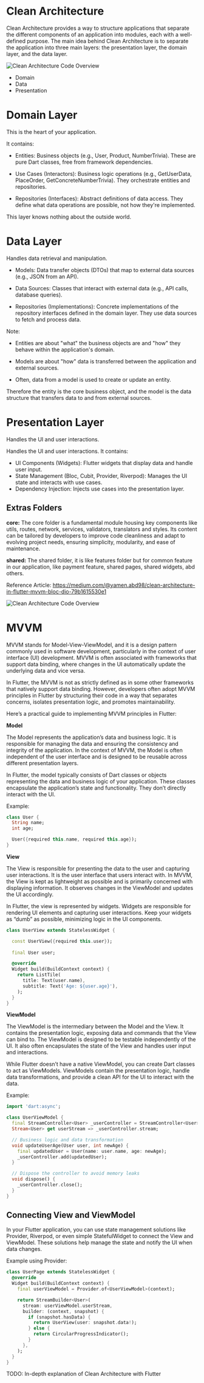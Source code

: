 # Clean Architecture

Clean Architecture provides a way to structure applications that separate the different components of an application into modules, each with a well-defined purpose. The main idea behind Clean Architecture is to separate the application into three main layers: the presentation layer, the domain layer, and the data layer.

![Clean Architecture Code Overview](assets/ca_overview.png)

- Domain
- Data
- Presentation

# Domain Layer

This is the heart of your application.

It contains:

- Entities: Business objects (e.g., User, Product, NumberTrivia). These are pure Dart classes, free from framework dependencies.

- Use Cases (Interactors): Business logic operations (e.g., GetUserData, PlaceOrder, GetConcreteNumberTrivia). They orchestrate entities and repositories.

- Repositories (Interfaces): Abstract definitions of data access. They define what data operations are possible, not how they're implemented.

This layer knows nothing about the outside world.

# Data Layer

Handles data retrieval and manipulation.

- Models: Data transfer objects (DTOs) that map to external data sources (e.g., JSON from an API).

- Data Sources: Classes that interact with external data (e.g., API calls, database queries).

- Repositories (Implementations): Concrete implementations of the repository interfaces defined in the domain layer. They use data sources to fetch and process data.

Note:

- Entities are about "what" the business objects are and "how" they behave within the application's domain.

- Models are about "how" data is transferred between the application and external sources.

- Often, data from a model is used to create or update an entity.

Therefore the entity is the core business object, and the model is the data structure that transfers data to and from external sources.
 
# Presentation Layer

Handles the UI and user interactions.

Handles the UI and user interactions.
It contains:
- UI Components (Widgets): Flutter widgets that display data and handle user input.
- State Management (Bloc, Cubit, Provider, Riverpod): Manages the UI state and interacts with use cases.
- Dependency Injection: Injects use cases into the presentation layer.

## Extras Folders

**core:** The core folder is a fundamental module housing key components like utils, routes, network, services, validators, translators and styles. Its content can be tailored by developers to improve code cleanliness and adapt to evolving project needs, ensuring simplicity, modularity, and ease of maintenance.

**shared:** The shared folder, it is like features folder but for common feature in our application, like payment feature, shared pages, shared widgets, abd others.

Reference Article: https://medium.com/@yamen.abd98/clean-architecture-in-flutter-mvvm-bloc-dio-79b1615530e1

![Clean Architecture Code Overview](assets/ca_code_overview.png)

# MVVM

MVVM stands for Model-View-ViewModel, and it is a design pattern commonly used in software development, particularly in the context of user interface (UI) development. MVVM is often associated with frameworks that support data binding, where changes in the UI automatically update the underlying data and vice versa.

In Flutter, the MVVM is not as strictly defined as in some other frameworks that natively support data binding. However, developers often adopt MVVM principles in Flutter by structuring their code in a way that separates concerns, isolates presentation logic, and promotes maintainability.

Here’s a practical guide to implementing MVVM principles in Flutter:

**Model**

The Model represents the application’s data and business logic. It is responsible for managing the data and ensuring the consistency and integrity of the application. In the context of MVVM, the Model is often independent of the user interface and is designed to be reusable across different presentation layers.

In Flutter, the model typically consists of Dart classes or objects representing the data and business logic of your application. These classes encapsulate the application’s state and functionality. They don’t directly interact with the UI.

Example:

```dart
class User {
  String name;
  int age;

  User({required this.name, required this.age});
}
```

**View**

The View is responsible for presenting the data to the user and capturing user interactions. It is the user interface that users interact with. In MVVM, the View is kept as lightweight as possible and is primarily concerned with displaying information. It observes changes in the ViewModel and updates the UI accordingly.

In Flutter, the view is represented by widgets. Widgets are responsible for rendering UI elements and capturing user interactions. Keep your widgets as “dumb” as possible, minimizing logic in the UI components.

```dart
class UserView extends StatelessWidget {

  const UserView({required this.user});
  
  final User user;

  @override
  Widget build(BuildContext context) {
    return ListTile(
      title: Text(user.name),
      subtitle: Text('Age: ${user.age}'),
    );
  }
}
```

**ViewModel**

The ViewModel is the intermediary between the Model and the View. It contains the presentation logic, exposing data and commands that the View can bind to. The ViewModel is designed to be testable independently of the UI. It also often encapsulates the state of the View and handles user input and interactions.

While Flutter doesn’t have a native ViewModel, you can create Dart classes to act as ViewModels. ViewModels contain the presentation logic, handle data transformations, and provide a clean API for the UI to interact with the data.

Example:

```dart
import 'dart:async';

class UserViewModel {
  final StreamController<User> _userController = StreamController<User>();
  Stream<User> get userStream => _userController.stream;

  // Business logic and data transformation
  void updateUserAge(User user, int newAge) {
    final updatedUser = User(name: user.name, age: newAge);
    _userController.add(updatedUser);
  }

  // Dispose the controller to avoid memory leaks
  void dispose() {
    _userController.close();
  }
}
```

## Connecting View and ViewModel

In your Flutter application, you can use state management solutions like Provider, Riverpod, or even simple StatefulWidget to connect the View and ViewModel. These solutions help manage the state and notify the UI when data changes.

Example using Provider:

```dart
class UserPage extends StatelessWidget {
  @override
  Widget build(BuildContext context) {
    final userViewModel = Provider.of<UserViewModel>(context);

    return StreamBuilder<User>(
      stream: userViewModel.userStream,
      builder: (context, snapshot) {
        if (snapshot.hasData) {
          return UserView(user: snapshot.data!);
        } else {
          return CircularProgressIndicator();
        }
      },
    );
  }
}
```

TODO: In-depth explanation of Clean Architecture with Flutter
